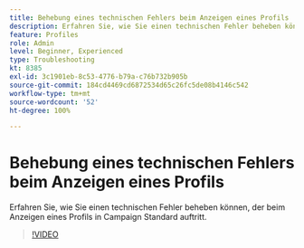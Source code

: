 ```yaml
---
title: Behebung eines technischen Fehlers beim Anzeigen eines Profils
description: Erfahren Sie, wie Sie einen technischen Fehler beheben können, der beim Anzeigen eines Profils in Campaign Standard auftritt.
feature: Profiles
role: Admin
level: Beginner, Experienced
type: Troubleshooting
kt: 8385
exl-id: 3c1901eb-8c53-4776-b79a-c76b732b905b
source-git-commit: 184cd4469cd6872534d65c26fc5de08b4146c542
workflow-type: tm+mt
source-wordcount: '52'
ht-degree: 100%

---
```


# Behebung eines technischen Fehlers beim Anzeigen eines Profils

Erfahren Sie, wie Sie einen technischen Fehler beheben können, der beim Anzeigen eines Profils in Campaign Standard auftritt.

>[!VIDEO](https://video.tv.adobe.com/v/335890?quality=12)

